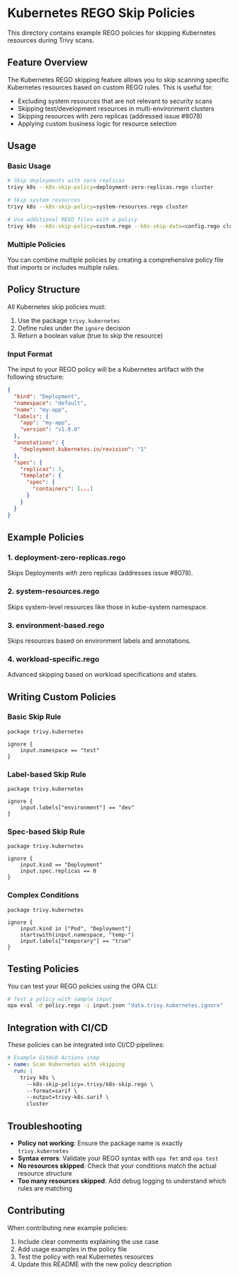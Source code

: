 # Kubernetes REGO Skip Policies

This directory contains example REGO policies for skipping Kubernetes resources during Trivy scans.

## Feature Overview

The Kubernetes REGO skipping feature allows you to skip scanning specific Kubernetes resources based on custom REGO rules. This is useful for:

- Excluding system resources that are not relevant to security scans
- Skipping test/development resources in multi-environment clusters
- Skipping resources with zero replicas (addressed issue #8078)
- Applying custom business logic for resource selection

## Usage

### Basic Usage

```bash
# Skip deployments with zero replicas
trivy k8s --k8s-skip-policy=deployment-zero-replicas.rego cluster

# Skip system resources
trivy k8s --k8s-skip-policy=system-resources.rego cluster

# Use additional REGO files with a policy
trivy k8s --k8s-skip-policy=custom.rego --k8s-skip-data=config.rego cluster
```

### Multiple Policies

You can combine multiple policies by creating a comprehensive policy file that imports or includes multiple rules.

## Policy Structure

All Kubernetes skip policies must:

1. Use the package `trivy.kubernetes`
2. Define rules under the `ignore` decision
3. Return a boolean value (true to skip the resource)

### Input Format

The input to your REGO policy will be a Kubernetes artifact with the following structure:

```json
{
  "kind": "Deployment",
  "namespace": "default", 
  "name": "my-app",
  "labels": {
    "app": "my-app",
    "version": "v1.0.0"
  },
  "annotations": {
    "deployment.kubernetes.io/revision": "1"
  },
  "spec": {
    "replicas": 3,
    "template": {
      "spec": {
        "containers": [...]
      }
    }
  }
}
```

## Example Policies

### 1. deployment-zero-replicas.rego
Skips Deployments with zero replicas (addresses issue #8078).

### 2. system-resources.rego  
Skips system-level resources like those in kube-system namespace.

### 3. environment-based.rego
Skips resources based on environment labels and annotations.

### 4. workload-specific.rego
Advanced skipping based on workload specifications and states.

## Writing Custom Policies

### Basic Skip Rule
```rego
package trivy.kubernetes

ignore {
    input.namespace == "test"
}
```

### Label-based Skip Rule
```rego
package trivy.kubernetes

ignore {
    input.labels["environment"] == "dev"
}
```

### Spec-based Skip Rule
```rego
package trivy.kubernetes

ignore {
    input.kind == "Deployment"
    input.spec.replicas == 0
}
```

### Complex Conditions
```rego
package trivy.kubernetes

ignore {
    input.kind in ["Pod", "Deployment"]
    startswith(input.namespace, "temp-")
    input.labels["temporary"] == "true"
}
```

## Testing Policies

You can test your REGO policies using the OPA CLI:

```bash
# Test a policy with sample input
opa eval -d policy.rego -i input.json "data.trivy.kubernetes.ignore"
```

## Integration with CI/CD

These policies can be integrated into CI/CD pipelines:

```yaml
# Example GitHub Actions step
- name: Scan Kubernetes with skipping
  run: |
    trivy k8s \
      --k8s-skip-policy=.trivy/k8s-skip.rego \
      --format=sarif \
      --output=trivy-k8s.sarif \
      cluster
```

## Troubleshooting

- **Policy not working**: Ensure the package name is exactly `trivy.kubernetes`
- **Syntax errors**: Validate your REGO syntax with `opa fmt` and `opa test`
- **No resources skipped**: Check that your conditions match the actual resource structure
- **Too many resources skipped**: Add debug logging to understand which rules are matching

## Contributing

When contributing new example policies:

1. Include clear comments explaining the use case
2. Add usage examples in the policy file
3. Test the policy with real Kubernetes resources
4. Update this README with the new policy description